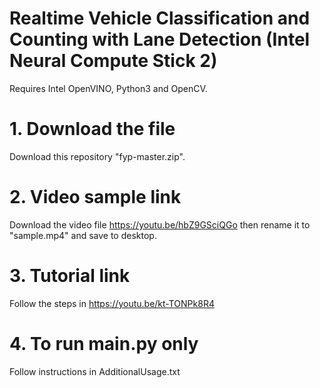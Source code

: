 # Realtime Vehicle Classification and Counting with Lane Detection (Intel Neural Compute Stick 2)
Requires Intel OpenVINO, Python3 and OpenCV.

# 1. Download the file
Download this repository "fyp-master.zip".

# 2. Video sample link
Download the video file https://youtu.be/hbZ9GSciQGo then rename it to "sample.mp4" and save to desktop.

# 3. Tutorial link
Follow the steps in https://youtu.be/kt-TONPk8R4 

# 4. To run main.py only
Follow instructions in AdditionalUsage.txt
